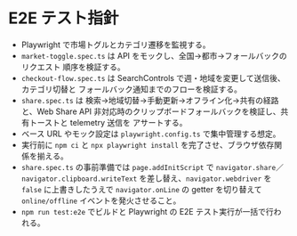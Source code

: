 # E2E テスト指針

- Playwright で市場トグルとカテゴリ遷移を監視する。
- `market-toggle.spec.ts` は API をモックし、全国→都市→フォールバックのリクエスト
  順序を検証する。
- `checkout-flow.spec.ts` は SearchControls で週・地域を変更して送信後、カテゴリ切替と
  フォールバック通知までのフローを検証する。
- `share.spec.ts` は 検索→地域切替→手動更新→オフライン化→共有の経路と、Web Share
  API 非対応時のクリップボードフォールバックを検証し、共有トーストと telemetry 送信を
  アサートする。
- ベース URL やモック設定は `playwright.config.ts` で集中管理する想定。
- 実行前に `npm ci` と `npx playwright install` を完了させ、ブラウザ依存関係を揃える。
- `share.spec.ts` の事前準備では `page.addInitScript` で
  `navigator.share`／`navigator.clipboard.writeText` を差し替え、`navigator.webdriver`
  を `false` に上書きしたうえで `navigator.onLine` の getter を切り替えて
  `online/offline` イベントを発火させること。
- `npm run test:e2e` でビルドと Playwright の E2E テスト実行が一括で行われる。
